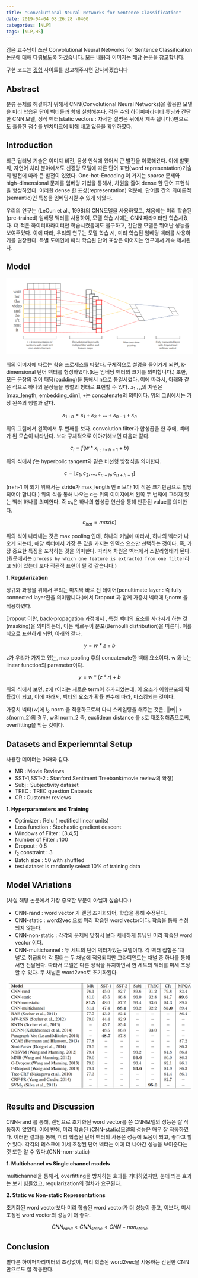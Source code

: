 ```yaml
---
title: "Convolutional Neural Networks for Sentence Classification"
date: 2019-04-04 08:26:28 -0400
categories: [NLP]
tags: [NLP,HS]
---
```


김윤 교수님이 쓰신 Convolutional Neural Networks for Sentence Classification [논문](https://www.aclweb.org/anthology/D14-1181.pdf)에 대해 다뤄보도록 하겠습니다. 모든 내용과 이미지는 해당 논문을 참고합니다.

구현 코드는 [깃헙](https://github.com/hskimim/Natural_language_Processing_self_study/blob/master/CNN/) 사이트를 참고해주시면 감사하겠습니다

## Abstract

분류 문제를 해결하기 위해서 CNN(Convolutional Neural Networks)을 활용한 모델을 미리 학습된 단어 벡터들과 함께 실험해본다. 적은 수의 하이퍼파라미터 튜닝과 간단한 CNN 모델, 정적 벡터(static vectors : 자세한 설명은 뒤에서 계속 됩니다.)만으로도 훌륭한 점수를 벤치마크에 비해 내고 있음을 확인하였다.


## Introduction

최근 딥러닝 기술은 이미지 비전, 음성 인식에 있어서 큰 발전을 이룩해왔다. 이에 발맞춰, 자연어 처리 분야에서도 신경망 모델에 따른 단어 표현(word representation)기술의 발전에 따라 큰 발전이 있었다. One-hot-Encoding 이 가지는 sparse 문제와 high-dimensional 문제를 임베딩 기법을 통해서, 차원을 줄여 dense 한 단어 표현식을 형성하였다. 이러한 dense 한 표상(representation) 덕분에, 단어들 간의 의미론적(semantic)인 특성을 임베딩시킬 수 있게 되었다.

우리의 연구는 (LeCun et al., 1998)의 CNN모델을 사용하였고, 처음에는 미리 학습된(pre-trained) 임베딩 벡터를 사용하여, 모델 학습 시에는 CNN 파라미터만 학습시켰다. 더 적은 하이터파라미터만 학습시켰음에도 불구하고, 간단한 모델은 뛰어난 성능을 보여주었다. 이에 따라, 우리의 연구는 모델 학습 시, 미리 학습된 임베딩 벡터를 사용하기를 권장한다. 특별 도메인에 따라 학습된 단어 표상은 이어지는 연구에서 계속 제시된다.

## Model

<img src = "/images/post_img/markdown-img-paste-2019040621305219.png">

위의 이미지에 따르는 학습 프로세스를 따랐다. 구체적으로 설명을 들어가게 되면, k-dimensional 단어 벡터를 형성하였다.(k는 임베딩 벡터의 크기를 의미합니다.) 또한, 모든 문장의 길이 패딩(padding)을 통해서 n으로 통일시켰다. 이에 따라서, 아래와 같은 식으로 하나의 문장들을 행렬의 형태로 표현할 수 있다. $x_{1:n}$의 차원은 [max_length, embedding_dim], `+`는 concatenate의 의미이다. 위의 그림에서는 가장 왼쪽의 행렬과 같다.

$$x_{1:n} = x_{1} + x_{2} + ... + x_{n-1} + x_{n}$$

위의 그림에서 왼쪽에서 두 번째를 보자. convolution filter가 합성곱을 한 후에, 벡터가 된 모습이 나타난다. 보다 구체적으로 이야기해보면 다음과 같다.

$$c_{i} = f(w * x_{i:i+h-1} + b)$$

위의 식에서 $f$는 hyperbolic tangent와 같은 비선형 방정식을 의미한다.

$$ c = [c_{1},c_{2},...,c_{n-h},c_{n+h-1}]$$

(n+h-1 이 되기 위해서는 stride가 max_length 인 n 보다 1이 작은 크기만큼으로 할당되어야 합니다.)
위의 식을 통해 나오는 c는 위의 이미지에서 왼쪽 두 번째에 그려져 있는 벡터 하나를 의미한다. 즉 $c_{n}$은 하나의 합성곱 연산을 통해 반환된 value를 의미한다.

$$c_{hat} = max(c)$$

위의 식이 나타내는 것은 max pooling 인데, 하나의 커널에 따라서, 하나의 벡터가 나오게 되는데, 해당 벡터에서 가장 큰 값을 가지는 인덱스 요소만 선택하는 것이다. 즉, 가장 중요한 특징을 포착하는 것을 의미한다. 따라서 차원은 벡터에서 스칼라형태가 된다.
(원문에서는 `process by which one feature is extracted from one filter`라고 되어 있는데 보다 직관적 표현이 될 것 같습니다.)

**1. Regularization**

정규화 과정을 위해서 우리는 마지막 바로 전 레이어(penultimate layer : 즉 fully connected layer전을 의미합니다.)에서 Dropout 과 함께 가중치 벡터에 $l_{2}$norm 을 적용하였다.

Dropout 이란, back-propagation 과정에서 , 특정 벡터의 요소를 사라지게 하는 것(masking)을 의미하는데, 이는 베르누이 분포(Bernoulli distribution)을 따른다. 이를 식으로 표현하게 되면, 아래와 같다.

$$y = w * z + b$$

z가 우리가 가지고 있는, max pooling 후의 concatenate한 벡터 요소이다. w 와 b는 linear function의 parameter이다.

$$y = w * (z * r) + b$$

위의 식에서 보면, $z$에 $r$이라는 새로운 term이 추가되었는데, 이 요소가 이항분포의 확률값이 되고, 이에 따라서, 벡터의 요소가 확률 변수에 따라, 마스킹되는 것이다.

가중치 벡터($w$)에 $l_{2}$ norm 을 적용하므로써 다시 스케일링을 해주는 것은, $||w||$ > $s$(norm_2)의 경우, w의 norm_2 즉, euclidean distance 를 $s$로 재조정해줌으로써, overfitting을 막는 것이다.

## Datasets and Experiemntal Setup

사용한 데이터는 아래와 같다.

- MR : Movie Reviews
- SST-1,SST-2 : Stanford Sentiment Treebank(movie review의 확장)
- Subj : Subjectivity dataset
- TREC : TREC question Datasets
- CR : Customer reviews

**1. Hyperparameters and Training**

- Optimizer : Relu ( rectified linear units)
- Loss function : Stochastic gradient descent
- Windows of Filter : [3,4,5]
- Number of Filter : 100
- Dropout : 0.5
- $l_{2}$ constraint : 3
- Batch size : 50 with shuffled
- test dataset is randomly select 10% of training data

## Model VAriations
(사실 해당 논문에서 가장 중요한 부분이 아닐까 싶습니다.)

- CNN-rand : word vector 가 랜덤 초기화되어, 학습을 통해 수정된다.
- CNN-static : word2vec 으로 미리 학습된 word vector이다. 학습을 통해 수정되지 않는다.
- CNN-non-static : 각각의 문제에 맞춰서 보다 세세하게 튜닝된 미리 학습된 word vector 이다.
- CNN-multichannel : 두 세트의 단어 벡터가있는 모델이다. 각 벡터 집합은 '채널'로 취급되며 각 필터는 두 채널에 적용되지만 그라디언트는 채널 중 하나를 통해서만 전달된다. 따라서 모델은 다른 정적을 유지하면서 한 세트의 벡터를 미세 조정할 수 있다. 두 채널은 word2vec로 초기화된다.

<img src = "/images/post_img/markdown-img-paste-2019040703043771.png">

## Results and Discussion

CNN-rand 를 통해, 랜덤으로 초기화된 word vector를 쓴 CNN모델의 성능은 잘 작동하지 않았다. 이에 반해, 미리 학습된 (CNN-static)모델의 성능은 매우 잘 작동하였다. 이러한 결과를 통해, 미리 학습된 단어 벡터의 사용은 성능에 도움이 되고, 좋다고 할 수 있다. 각각의 테스크에 미세 조정된 단어 벡터는 이에 더 나아간 성능을 보여준다는 것 또한 알 수 있다.(CNN-non-static)

**1. Multichannel vs Single channel models**

multichannel을 통해서, overfitting을 방지하는 효과를 기대하였지만, 눈에 띄는 효과는 보기 힘들었고, regularization의 절차가 요구된다.

**2. Static vs Non-static Representations**

초기화된 word vector보다 미리 학습된 word vector가 더 성능이 좋고, 이보다, 미세 조정된 word vector의 성능이 더 좋다.

$$CNN_{rand} < CNN_{static} < CNN-non_{static}$$

## Conclusion

별다른 하이퍼파리미터의 조정없이, 미리 학습된 word2vec을 사용하는 간단한 CNN만으로도 잘 작동한다.
